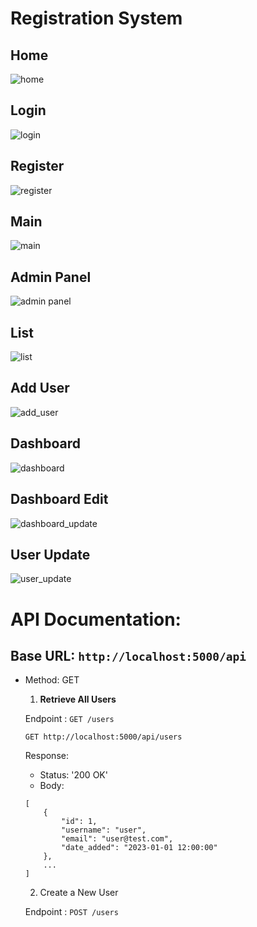 # Registration System

## Home

![home](https://github.com/sefatuter/flask-management-website/assets/95074982/f5584d41-97b1-4b21-a5b4-fc793e51228b)

## Login

![login](https://github.com/sefatuter/flask-management-website/assets/95074982/624a3cdd-d4d9-49e6-a8f8-1c6bbead8c99)

## Register

![register](https://github.com/sefatuter/flask-management-website/assets/95074982/4303ecab-f026-40dd-9622-e713c1de3c5a)

## Main

![main](https://github.com/sefatuter/flask-management-website/assets/95074982/4df7f302-c3e6-44bc-8edb-332f13434829)

## Admin Panel

![admin panel](https://github.com/sefatuter/flask-management-website/assets/95074982/eac74efb-4861-4bdb-92de-baaab3a3690e)

## List

![list](https://github.com/sefatuter/flask-management-website/assets/95074982/4e0299d5-dff8-4692-9a33-6dc7c837bbbc)

## Add User

![add_user](https://github.com/sefatuter/flask-management-website/assets/95074982/3fc1cdb9-6197-469f-8463-c3d2ab86c2f5)

## Dashboard

![dashboard](https://github.com/sefatuter/flask-management-website/assets/95074982/8dcfe4d9-3454-40f3-98c9-40ddf5256982)

## Dashboard Edit

![dashboard_update](https://github.com/sefatuter/flask-management-website/assets/95074982/cdd929af-5af3-40e8-b4ec-6ace6c1bb4cd)

## User Update

![user_update](https://github.com/sefatuter/flask-management-website/assets/95074982/5e6fd224-9183-406f-95be-4b283c282f8f)


# API Documentation:

## Base URL:  ```http://localhost:5000/api```


* Method: GET

    1. **Retrieve All Users**

    Endpoint : ```GET /users```

    ```
    GET http://localhost:5000/api/users
    ```

    Response:
    - Status: '200 OK'
    - Body:
        
    ```
    [
        {
            "id": 1,
            "username": "user",
            "email": "user@test.com",
            "date_added": "2023-01-01 12:00:00"
        },
        ...
    ]
    ```

    2. Create a New User

    Endpoint : ```POST /users```